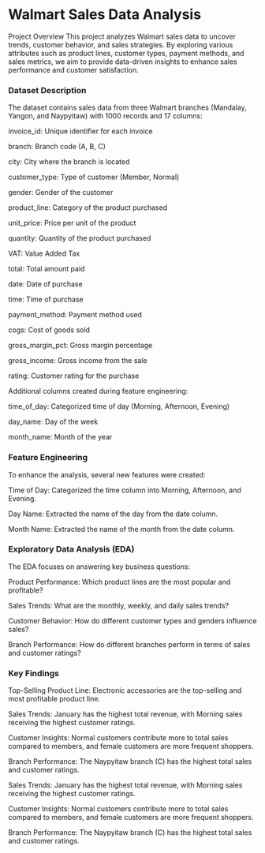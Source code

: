 # Walmart Sales Data Analysis
Project Overview
This project analyzes Walmart sales data to uncover trends, customer behavior, and sales strategies. By exploring various attributes such as product lines, customer types, payment methods, and sales metrics, we aim to provide data-driven insights to enhance sales performance and customer satisfaction.

### Dataset Description
The dataset contains sales data from three Walmart branches (Mandalay, Yangon, and Naypyitaw) with 1000 records and 17 columns:

invoice_id: Unique identifier for each invoice

branch: Branch code (A, B, C)

city: City where the branch is located

customer_type: Type of customer (Member, Normal)

gender: Gender of the customer

product_line: Category of the product purchased

unit_price: Price per unit of the product

quantity: Quantity of the product purchased

VAT: Value Added Tax

total: Total amount paid

date: Date of purchase

time: Time of purchase

payment_method: Payment method used

cogs: Cost of goods sold

gross_margin_pct: Gross margin percentage

gross_income: Gross income from the sale

rating: Customer rating for the purchase

Additional columns created during feature engineering:

time_of_day: Categorized time of day (Morning, Afternoon, Evening)

day_name: Day of the week

month_name: Month of the year

### Feature Engineering
To enhance the analysis, several new features were created:

Time of Day: Categorized the time column into Morning, Afternoon, and Evening.

Day Name: Extracted the name of the day from the date column.

Month Name: Extracted the name of the month from the date column.

### Exploratory Data Analysis (EDA)
The EDA focuses on answering key business questions:

Product Performance: Which product lines are the most popular and profitable?

Sales Trends: What are the monthly, weekly, and daily sales trends?

Customer Behavior: How do different customer types and genders influence sales?

Branch Performance: How do different branches perform in terms of sales and customer ratings?

### Key Findings
Top-Selling Product Line: Electronic accessories are the top-selling and most profitable product line.

Sales Trends: January has the highest total revenue, with Morning sales receiving the highest customer ratings.

Customer Insights: Normal customers contribute more to total sales compared to members, and female customers are more frequent shoppers.

Branch Performance: The Naypyitaw branch (C) has the highest total sales and customer ratings.

Sales Trends: January has the highest total revenue, with Morning sales receiving the highest customer ratings.

Customer Insights: Normal customers contribute more to total sales compared to members, and female customers are more frequent shoppers.

Branch Performance: The Naypyitaw branch (C) has the highest total sales and customer ratings.
